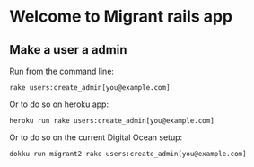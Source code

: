 # Welcome to Migrant rails app

## Make a user a admin

Run from the command line:

```
rake users:create_admin[you@example.com]
```

Or to do so on heroku app:

```
heroku run rake users:create_admin[you@example.com]
```

Or to do so on the current Digital Ocean setup:

```
dokku run migrant2 rake users:create_admin[you@example.com]
```
